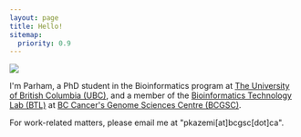 ```yaml
---
layout: page
title: Hello!
sitemap:
  priority: 0.9
---
```


<img src="{{ '/assets/img/avatar.jpeg' | prepend: site.baseurl }}" id="about-img">

<div id="describe-text">
	<p>
		I'm Parham, a PhD student in the Bioinformatics program at <a href="//bioinformatics.ubc.ca/">The University of British Columbia (UBC)</a>, and a member of the <a href="//birollab.ca/">Bioinformatics Technology Lab (BTL)</a> at <a href="//bcgsc.ca">BC Cancer's Genome Sciences Centre (BCGSC)</a>.
	</p>
	<p>
		For work-related matters, please email me at "pkazemi[at]bcgsc[dot]ca".
	</p>
</div>
